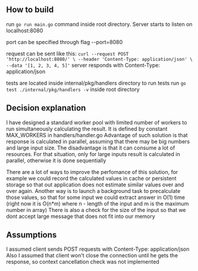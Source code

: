 ## How to build
run `go run main.go` command inside root directory. Server starts to listen on localhost:8080

port can be specified through flag --port=8080

request can be sent like this:
`
curl --request POST 'http://localhost:8080/' \
--header 'Content-Type: application/json' \
--data '[1, 2, 3, 4, 5]'
`
server responds with Content-Type: application/json

tests are located inside internal/pkg/handlers directory
to run tests run `go test ./internal/pkg/handlers -v` inside root directory

## Decision explanation
I have designed a standard worker pool with limited number of workers to run simultaneously calculating the result. It is defined by constant MAX_WORKERS in handlers/handler.go 
Advantage of such solution is that response is calculated in parallel, assuming that there may be big numbers and large input size. The disadvantage is that it can consume a lot of resources. For that situation, only for large inputs result is calculated in parallel, otherwise it is done sequentially

There are a lot of ways to improve the perfomance of this solution, for example we could record the calculated values in cache or persistent storage so that out application does not estimate similar values over and over again. Another way is to launch a background task to precalculate those values, so that for some input we could extract answer in O(1) time (right now it is O(n*m) where n - length of the input and m is the maximum number in array) 
There is also a check for the size of the input so that we dont accept large message that does not fit into our memory


## Assumptions
I assumed client sends POST requests with Content-Type: application/json
Also I assumed that client won't close the connection until he gets the response, so context cancellation check was not implemented
